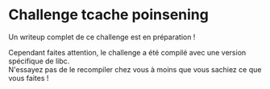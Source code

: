# Challenge tcache poinsening

Un writeup complet de ce challenge est en préparation !

Cependant faites attention, le challenge a été compilé avec une version spécifique de libc.  
N'essayez pas de le recompiler chez vous à moins que vous sachiez ce que vous faites !